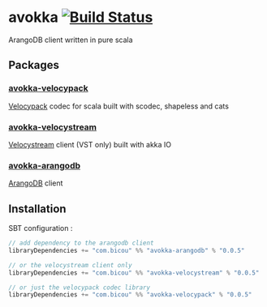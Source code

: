 # avokka [![Build Status](https://travis-ci.org/avokka/avokka.svg?branch=master)](https://travis-ci.org/avokka/avokka)

ArangoDB client written in pure scala

## Packages

### [avokka-velocypack](velocypack)

[Velocypack](https://github.com/arangodb/velocypack) codec for scala built with scodec, shapeless and cats

### [avokka-velocystream](velocystream)

[Velocystream](https://github.com/arangodb/velocystream) client (VST only) built with akka IO

### [avokka-arangodb](arangodb)

[ArangoDB](https://github.com/arangodb/arangodb) client

## Installation

SBT configuration :

```sbt
// add dependency to the arangodb client
libraryDependencies += "com.bicou" %% "avokka-arangodb" % "0.0.5"

// or the velocystream client only
libraryDependencies += "com.bicou" %% "avokka-velocystream" % "0.0.5"

// or just the velocypack codec library
libraryDependencies += "com.bicou" %% "avokka-velocypack" % "0.0.5"
```
